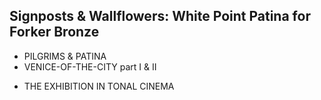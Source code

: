 Signposts & Wallflowers: White Point Patina for Forker Bronze
-------------------------------------------------------------
* PILGRIMS & PATINA
* VENICE-OF-THE-CITY part I & II
- THE EXHIBITION IN TONAL CINEMA
